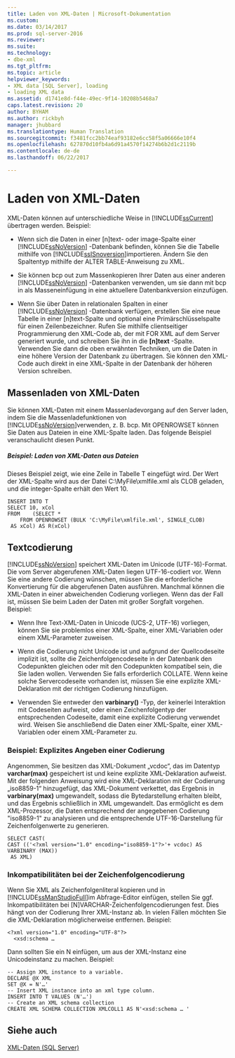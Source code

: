 ```yaml
---
title: Laden von XML-Daten | Microsoft-Dokumentation
ms.custom: 
ms.date: 03/14/2017
ms.prod: sql-server-2016
ms.reviewer: 
ms.suite: 
ms.technology:
- dbe-xml
ms.tgt_pltfrm: 
ms.topic: article
helpviewer_keywords:
- XML data [SQL Server], loading
- loading XML data
ms.assetid: d1741e8d-f44e-49ec-9f14-10208b5468a7
caps.latest.revision: 20
author: BYHAM
ms.author: rickbyh
manager: jhubbard
ms.translationtype: Human Translation
ms.sourcegitcommit: f3481fcc2bb74eaf93182e6cc58f5a06666e10f4
ms.openlocfilehash: 627870d10fb4a6d91a4570f14274b6b2d1c2119b
ms.contentlocale: de-de
ms.lasthandoff: 06/22/2017

---
```

# <a name="load-xml-data"></a>Laden von XML-Daten
  XML-Daten können auf unterschiedliche Weise in [!INCLUDE[ssCurrent](../../includes/sscurrent-md.md)] übertragen werden. Beispiel:  
  
-   Wenn sich die Daten in einer [n]text- oder image-Spalte einer [!INCLUDE[ssNoVersion](../../includes/ssnoversion-md.md)] -Datenbank befinden, können Sie die Tabelle mithilfe von [!INCLUDE[ssISnoversion](../../includes/ssisnoversion-md.md)]importieren. Ändern Sie den Spaltentyp mithilfe der ALTER TABLE-Anweisung zu XML.  
  
-   Sie können bcp out zum Massenkopieren Ihrer Daten aus einer anderen [!INCLUDE[ssNoVersion](../../includes/ssnoversion-md.md)] -Datenbanken verwenden, um sie dann mit bcp in als Masseneinfügung in eine aktuellere Datenbankversion einzufügen.  
  
-   Wenn Sie über Daten in relationalen Spalten in einer [!INCLUDE[ssNoVersion](../../includes/ssnoversion-md.md)] -Datenbank verfügen, erstellen Sie eine neue Tabelle in einer [n]text-Spalte und optional eine Primärschlüsselspalte für einen Zeilenbezeichner. Rufen Sie mithilfe clientseitiger Programmierung den XML-Code ab, der mit FOR XML auf dem Server generiert wurde, und schreiben Sie ihn in die **[n]text** -Spalte. Verwenden Sie dann die oben erwähnten Techniken, um die Daten in eine höhere Version der Datenbank zu übertragen. Sie können den XML-Code auch direkt in eine XML-Spalte in der Datenbank der höheren Version schreiben.  
  
## <a name="bulk-loading-xml-data"></a>Massenladen von XML-Daten  
 Sie können XML-Daten mit einem Massenladevorgang auf den Server laden, indem Sie die Massenladefunktionen von [!INCLUDE[ssNoVersion](../../includes/ssnoversion-md.md)]verwenden, z. B. bcp. Mit OPENROWSET können Sie Daten aus Dateien in eine XML-Spalte laden. Das folgende Beispiel veranschaulicht diesen Punkt.  
  
##### <a name="example-loading-xml-from-files"></a>Beispiel: Laden von XML-Daten aus Dateien  
 Dieses Beispiel zeigt, wie eine Zeile in Tabelle T eingefügt wird. Der Wert der XML-Spalte wird aus der Datei C:\MyFile\xmlfile.xml als CLOB geladen, und die integer-Spalte erhält den Wert 10.  
  
```  
INSERT INTO T  
SELECT 10, xCol  
FROM    (SELECT *      
    FROM OPENROWSET (BULK 'C:\MyFile\xmlfile.xml', SINGLE_CLOB)   
 AS xCol) AS R(xCol)  
```  
  
## <a name="text-encoding"></a>Textcodierung  
 [!INCLUDE[ssNoVersion](../../includes/ssnoversion-md.md)] speichert XML-Daten im Unicode (UTF-16)-Format. Die vom Server abgerufenen XML-Daten liegen UTF-16-codiert vor. Wenn Sie eine andere Codierung wünschen, müssen Sie die erforderliche Konvertierung für die abgerufenen Daten ausführen. Manchmal können die XML-Daten in einer abweichenden Codierung vorliegen. Wenn das der Fall ist, müssen Sie beim Laden der Daten mit großer Sorgfalt vorgehen. Beispiel:  
  
-   Wenn Ihre Text-XML-Daten in Unicode (UCS-2, UTF-16) vorliegen, können Sie sie problemlos einer XML-Spalte, einer XML-Variablen oder einem XML-Parameter zuweisen.  
  
-   Wenn die Codierung nicht Unicode ist und aufgrund der Quellcodeseite implizit ist, sollte die Zeichenfolgencodeseite in der Datenbank den Codepunkten gleichen oder mit den Codepunkten kompatibel sein, die Sie laden wollen. Verwenden Sie falls erforderlich COLLATE. Wenn keine solche Servercodeseite vorhanden ist, müssen Sie eine explizite XML-Deklaration mit der richtigen Codierung hinzufügen.  
  
-   Verwenden Sie entweder den **varbinary()** -Typ, der keinerlei Interaktion mit Codeseiten aufweist, oder einen Zeichenfolgentyp der entsprechenden Codeseite, damit eine explizite Codierung verwendet wird. Weisen Sie anschließend die Daten einer XML-Spalte, einer XML-Variablen oder einem XML-Parameter zu.  
  
### <a name="example-explicitly-specifying-an-encoding"></a>Beispiel: Explizites Angeben einer Codierung  
 Angenommen, Sie besitzen das XML-Dokument „vcdoc“, das im Datentyp **varchar(max)** gespeichert ist und keine explizite XML-Deklaration aufweist. Mit der folgenden Anweisung wird eine XML-Deklaration mit der Codierung „iso8859-1“ hinzugefügt, das XML-Dokument verkettet, das Ergebnis in **varbinary(max)** umgewandelt, sodass die Bytedarstellung erhalten bleibt, und das Ergebnis schließlich in XML umgewandelt. Das ermöglicht es dem XML-Prozessor, die Daten entsprechend der angegebenen Codierung "iso8859-1" zu analysieren und die entsprechende UTF-16-Darstellung für Zeichenfolgenwerte zu generieren.  
  
```  
SELECT CAST(   
CAST (('<?xml version="1.0" encoding="iso8859-1"?>'+ vcdoc) AS VARBINARY (MAX))   
 AS XML)  
```  
  
### <a name="string-encoding-incompatibilities"></a>Inkompatibilitäten bei der Zeichenfolgencodierung  
 Wenn Sie XML als Zeichenfolgenliteral kopieren und in [!INCLUDE[ssManStudioFull](../../includes/ssmanstudiofull-md.md)]im Abfrage-Editor einfügen, stellen Sie ggf. Inkompatibilitäten bei [N]VARCHAR-Zeichenfolgencodierungen fest. Dies hängt von der Codierung Ihrer XML-Instanz ab. In vielen Fällen möchten Sie die XML-Deklaration möglicherweise entfernen. Beispiel:  
  
```  
<?xml version="1.0" encoding="UTF-8"?>  
  <xsd:schema …  
```  
  
 Dann sollten Sie ein N einfügen, um aus der XML-Instanz eine Unicodeinstanz zu machen. Beispiel:  
  
```  
-- Assign XML instance to a variable.  
DECLARE @X XML  
SET @X = N'…'  
-- Insert XML instance into an xml type column.  
INSERT INTO T VALUES (N'…')  
-- Create an XML schema collection  
CREATE XML SCHEMA COLLECTION XMLCOLL1 AS N'<xsd:schema … '  
```  
  
## <a name="see-also"></a>Siehe auch  
 [XML-Daten &#40;SQL Server&#41;](../../relational-databases/xml/xml-data-sql-server.md)  
  
  
